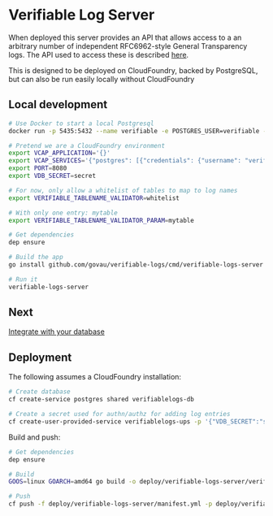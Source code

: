 # Verifiable Log Server

When deployed this server provides an API that allows access to a an arbitrary number of independent RFC6962-style General Transparency logs. The API used to access these is described [here](./rfc6962-objecthash.md).

This is designed to be deployed on CloudFoundry, backed by PostgreSQL, but can also be run easily locally without CloudFoundry

## Local development

```bash
# Use Docker to start a local Postgresql
docker run -p 5435:5432 --name verifiable -e POSTGRES_USER=verifiable -e POSTGRES_PASSWORD=verifiable -d postgres

# Pretend we are a CloudFoundry environment
export VCAP_APPLICATION='{}'
export VCAP_SERVICES='{"postgres": [{"credentials": {"username": "verifiable", "host": "localhost", "password": "verifiable", "name": "verifiable", "port": 5435}, "tags": ["postgres"]}]}'
export PORT=8080
export VDB_SECRET=secret

# For now, only allow a whitelist of tables to map to log names
export VERIFIABLE_TABLENAME_VALIDATOR=whitelist

# With only one entry: mytable
export VERIFIABLE_TABLENAME_VALIDATOR_PARAM=mytable

# Get dependencies
dep ensure

# Build the app
go install github.com/govau/verifiable-logs/cmd/verifiable-logs-server

# Run it
verifiable-logs-server
```

## Next

[Integrate with your database](./database-integration.md)

## Deployment

The following assumes a CloudFoundry installation:

```bash
# Create database
cf create-service postgres shared verifiablelogs-db

# Create a secret used for authn/authz for adding log entries
cf create-user-provided-service verifiablelogs-ups -p '{"VDB_SECRET":"secret"}'
```

Build and push:

```bash
# Get dependencies
dep ensure

# Build
GOOS=linux GOARCH=amd64 go build -o deploy/verifiable-logs-server/verifiable-logs-server cmd/verifiable-logs-server/main-verifiable-logs-server.go

# Push
cf push -f deploy/verifiable-logs-server/manifest.yml -p deploy/verifiable-logs-server
```
